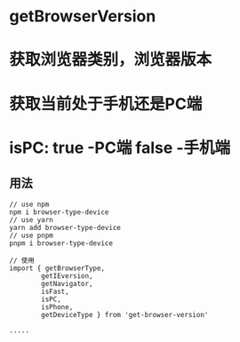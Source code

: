 <!--
 * @Author: wfl
 * @LastEditors: wfl
 * @description:
 * @updateInfo: 本次更新内容：
 * @Date: 2021-03-24 11:53:07
 * @LastEditTime: 2021-04-28 13:42:50
-->

# getBrowserVersion

# 获取浏览器类别，浏览器版本
# 获取当前处于手机还是PC端
# isPC: true -PC端  false -手机端

## 用法

    // use npm
    npm i browser-type-device
    // use yarn
    yarn add browser-type-device
    // use pnpm
    pnpm i browser-type-device

    // 使用
    import { getBrowserType,
			getIEversion,
			getNavigator,
			isFast,
			isPC,
			isPhone,
			getDeviceType } from 'get-browser-version'

    .....
